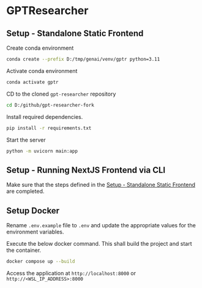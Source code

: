 # GPTResearcher

## Setup - Standalone Static Frontend

Create conda environment

```bash
conda create --prefix D:/tmp/genai/venv/gptr python=3.11
```

Activate conda environment

```bash
conda activate gptr
```

CD to the cloned `gpt-researcher` repository

```bash
cd D:/github/gpt-researcher-fork
```

Install required dependencies.

```bash
pip install -r requirements.txt
```

Start the server

```bash
python -m uvicorn main:app
```

## Setup - Running NextJS Frontend via CLI

Make sure that the steps defined in the [Setup - Standalone Static Frontend](#setup---standalone-static-frontend) are completed.



## Setup Docker

Rename `.env.example` file to `.env` and update the appropriate values for the environment variables.

Execute the below docker command. This shall build the project and start the container.

```bash
docker compose up --build
```

Access the application at `http://localhost:8000` or `http://<WSL_IP_ADDRESS>:8000`
